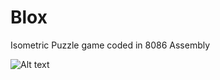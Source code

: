 # Blox
Isometric Puzzle game coded in 8086 Assembly

![Alt text](/raw/master/blox_screenshots/home.png?raw=true "Welcome Screen")

